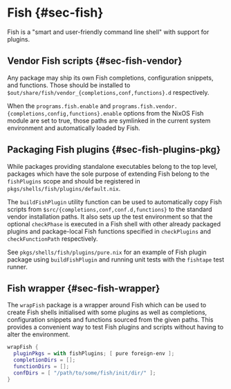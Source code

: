 # Fish {#sec-fish}

Fish is a "smart and user-friendly command line shell" with support for plugins.


## Vendor Fish scripts {#sec-fish-vendor}

Any package may ship its own Fish completions, configuration snippets, and
functions. Those should be installed to
`$out/share/fish/vendor_{completions,conf,functions}.d` respectively.

When the `programs.fish.enable` and
`programs.fish.vendor.{completions,config,functions}.enable` options from the
NixOS Fish module are set to true, those paths are symlinked in the current
system environment and automatically loaded by Fish.


## Packaging Fish plugins {#sec-fish-plugins-pkg}

While packages providing standalone executables belong to the top level,
packages which have the sole purpose of extending Fish belong to the
`fishPlugins` scope and should be registered in
`pkgs/shells/fish/plugins/default.nix`.

The `buildFishPlugin` utility function can be used to automatically copy Fish
scripts from `$src/{completions,conf,conf.d,functions}` to the standard vendor
installation paths. It also sets up the test environment so that the optional
`checkPhase` is executed in a Fish shell with other already packaged plugins
and package-local Fish functions specified in `checkPlugins` and
`checkFunctionPath` respectively.

See `pkgs/shells/fish/plugins/pure.nix` for an example of Fish plugin package
using `buildFishPlugin` and running unit tests with the `fishtape` test runner.


## Fish wrapper {#sec-fish-wrapper}

The `wrapFish` package is a wrapper around Fish which can be used to create
Fish shells initialised with some plugins as well as completions, configuration
snippets and functions sourced from the given paths. This provides a convenient
way to test Fish plugins and scripts without having to alter the environment.

```nix
wrapFish {
  pluginPkgs = with fishPlugins; [ pure foreign-env ];
  completionDirs = [];
  functionDirs = [];
  confDirs = [ "/path/to/some/fish/init/dir/" ];
}
```
